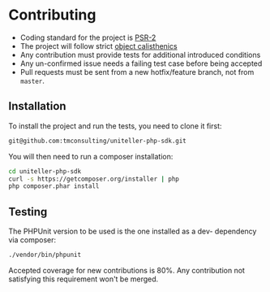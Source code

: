 # Contributing

 * Coding standard for the project is [PSR-2](https://github.com/php-fig/fig-standards/blob/master/accepted/PSR-2-coding-style-guide.md)
 * The project will follow strict [object calisthenics](http://www.slideshare.net/guilhermeblanco/object-calisthenics-applied-to-php)
 * Any contribution must provide tests for additional introduced conditions
 * Any un-confirmed issue needs a failing test case before being accepted
 * Pull requests must be sent from a new hotfix/feature branch, not from `master`.

## Installation

To install the project and run the tests, you need to clone it first:

```sh
git@github.com:tmconsulting/uniteller-php-sdk.git
```

You will then need to run a composer installation:

```sh
cd uniteller-php-sdk
curl -s https://getcomposer.org/installer | php
php composer.phar install
```

## Testing

The PHPUnit version to be used is the one installed as a dev- dependency via composer:

```sh
./vendor/bin/phpunit
```

Accepted coverage for new contributions is 80%. Any contribution not satisfying this requirement 
won't be merged.
